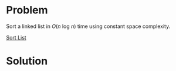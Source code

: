 
# Problem

Sort a linked list in _O_(_n_ log _n_) time using constant space complexity.



[Sort List](https://leetcode.com/problems/sort-list)

# Solution



